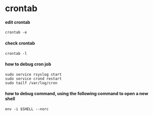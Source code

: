 # crontab

#### edit crontab
````
crontab -e
````

#### check crontab
````
crontab -l
````

#### how to debug cron job
````
sudo service rsyslog start
sudo service crond restart 
sudo tailf /var/log/cron
````

#### how to debug command, using the following command to open a new shell
````
env -i $SHELL --norc
````

